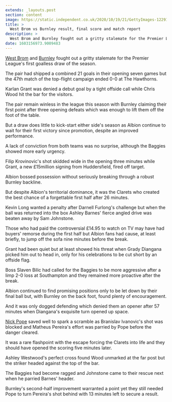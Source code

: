 ```yaml
--- 
extends: _layouts.post 
section: content 
image: https://static.independent.co.uk/2020/10/19/21/GettyImages-1229170776.jpg 
title: > 
  West Brom vs Burnley result, final score and match report 
description: > 
  West Brom and Burnley fought out a gritty stalemate for the Premier League's first goalless draw of the season.Karlan Grant was denied a debut goal by a tight offside call while Chris Wood hit the bar for the visitors.A lack of conviction from both teams was no surprise, although the Baggies showed more early urgency.Filip Krovinovic's shot skidded wide in the opening three minutes while Grant, a new £15million signing from Huddersfield, fired off target.Ashley Westwood's perfect cross found Wood unmarked at the far post but the striker headed against the top of the bar. 
date: 1603156973.9009483 
--- 
```

<div><p class="sc-pAoIE JavQY"></p><p class="sc-pIkGh dCBfFP"></p><p class="sc-pHJJA iocNwz above-article-prompt-donations"></p><p><a href="/topic/west-brom">West Brom</a> and <a href="/topic/burnley">Burnley</a> fought out a gritty stalemate for the Premier League's first goalless draw of the season.</p><p>The pair had shipped a combined 21 goals in their opening seven games but the 47th match of the top-flight campaign ended 0-0 at The Hawthorns.</p><p></p><p>Karlan Grant was denied a debut goal by a tight offside call while Chris Wood hit the bar for the visitors.</p><p id="article-im-prompt"></p><p>The pair remain winless in the league this season with Burnley claiming their first point after three opening defeats which was enough to lift them off the foot of the table.</p><p></p><p></p><p>But a draw does little to kick-start either side's season as Albion continue to wait for their first victory since promotion, despite an improved performance.</p><p>A lack of conviction from both teams was no surprise, although the Baggies showed more early urgency.</p><p id="taboola-carousel-thumbnails"></p><p>Filip Krovinovic's shot skidded wide in the opening three minutes while Grant, a new &#163;15million signing from Huddersfield, fired off target.</p><p>Albion bossed possession without seriously breaking through a robust Burnley backline.</p><p>But despite Albion's territorial dominance, it was the Clarets who created the best chance of a forgettable first half after 26 minutes.</p><p>Kevin Long wanted a penalty after Darnell Furlong's challenge but when the ball was returned into the box Ashley Barnes' fierce angled drive was beaten away by Sam Johnstone.</p><p>Those who had paid the controversial &#163;14.95 to watch on TV may have had buyers' remorse during the first half but Albion fans had cause, at least briefly, to jump off the sofa nine minutes before the break.</p><p></p><p>Grant had been quiet but at least showed his threat when Grady Diangana picked him out to head in, only for his celebrations to be cut short by an offside flag.</p><p>Boss Slaven Bilic had called for the Baggies to be more aggressive after a limp 2-0 loss at Southampton and they remained more proactive after the break.</p><p></p><p>Albion continued to find promising positions only to be let down by their final ball but, with Burnley on the back foot, found plenty of encouragement.</p><p>And it was only dogged defending which denied them an opener after 57 minutes when Diangana's exquisite turn opened up space.</p><p><a href="/topic/nick-pope">Nick Pope</a> saved well to spark a scramble as Branislav Ivanovic's shot was blocked and Matheus Pereira's effort was parried by Pope before the danger cleared.</p><p>It was a rare flashpoint with the escape forcing the Clarets into life and they should have opened the scoring five minutes later.</p><p></p><p>Ashley Westwood's perfect cross found Wood unmarked at the far post but the striker headed against the top of the bar.</p><p>The Baggies had become ragged and Johnstone came to their rescue next when he parried Barnes' header.</p><p>Burnley's second-half improvement warranted a point yet they still needed Pope to turn Pereira's shot behind with 13 minutes left to secure a result.</p><p class="sc-ptCms fzKffT"></p></div>